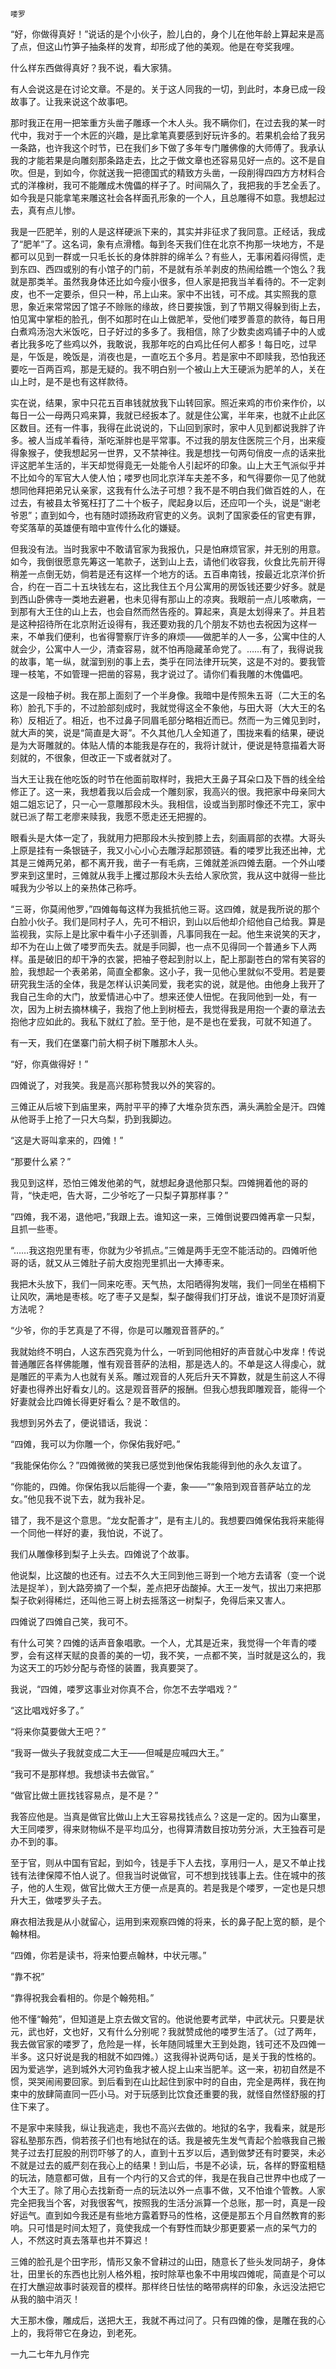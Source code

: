     喽罗 

   “好，你做得真好！”说话的是个小伙子，脸儿白的，身个儿在他年龄上算起来是高了点，但这山竹笋子抽条样的发育，却形成了他的美观。他是在夸奖我哩。

   什么样东西做得真好？我不说，看大家猜。

   有人会说这是在讨论文章。不是的。关于这人同我的一切，到此时，本身已成一段故事了。让我来说这个故事吧。

   那时我正在用一把笨重方头凿子雕琢一个木人头。我不瞒你们，在过去我的某一时代中，我对于一个木匠的兴趣，是比拿笔真要感到好玩许多的。若果机会给了我另一条路，也许我这个时节，已在我们乡下做了多年专门雕佛像的大师傅了。我承认我的才能若果是向雕刻那条路走去，比之于做文章也还容易见好一点的。这不是自吹。但是，到如今，你就送我一把德国式的精致方头凿，一段削得四四方方材料合式的洋橡树，我可不能雕成木傀儡的样子了。时间隔久了，我把我的手艺全丢了。如今我是只能拿笔来雕这社会各样面孔形象的一个人，且总雕得不如意。我想起过去，真有点儿惨。

   我是一匹肥羊，别的人是这样硬派下来的，其实并非征求了我同意。正经话，我成了“肥羊”了。这名词，象有点滑稽。每到冬天我们住在北京不拘那一块地方，不是都可以见到一群或一只毛长长的身体胖胖的绵羊么？有些人，无事闲着闷得慌，走到东四、西四或别的有小馆子的门前，不是就有杀羊剥皮的热闹给瞧一个饱么？我就是那类羊。虽然我身体还比如今瘦小很多，但人家是把我当羊看待的。不一定剥皮，也不一定要杀，但只一种，吊上山来。家中不出钱，可不成。其实照我的意思，象近来常常因了馆子不赊账的缘故，终日要挨饿，到了节期又得躲到街上去，怕见寓中掌柜的脸孔，倒不如那时在山上做肥羊，受他们喽罗善意的款待，每日用白煮鸡汤泡大米饭吃，日子好过的多多了。我相信，除了少数卖卤鸡铺子中的人或者比我多吃了些鸡以外，我敢说，我那年吃的白鸡比任何人都多！每日吃，过早是，午饭是，晚饭是，消夜也是，一直吃五个多月。若是家中不即赎我，恐怕我还要吃一百两百鸡，那是无疑的。我不明白别一个被山上大王硬派为肥羊的人，关在山上时，是不是也有这样款待。

   实在说，结果，家中只花五百串钱就放我下山转回家。照近来鸡的市价来作价，以每日一公一母两只鸡来算，我就已经扳本了。就是住公寓，半年来，也就不止此区区数目。还有一件事，我得在此说说的，下山回到家时，家中人见到都说我胖了许多。被人当成羊看待，渐吃渐胖也是平常事。不过我的朋友住医院三个月，出来瘦得象猴子，使我想起另一世界，又不禁神往。我是想找一句两句俏皮一点的话来批评这肥羊生活的，半天却觉得竟无一处能令人引起坏的印象。山上大王气派似乎并不比如今的军官大人使人怕；喽罗也同北京洋车夫差不多，和气得要你一见了他就想同他拜把弟兄认亲家，这我有什么法子可想？我不是不明白我们做百姓的人，在过去，有被县太爷冤枉打了二十个板子，爬起身以后，还应叩一个头，说是“谢老爷恩”；直到如今，也有随时颂扬政府官吏的义务。讽刺了国家委任的官吏有罪，夸奖落草的英雄便有暗中宣传什么化的嫌疑。

   但我没有法。当时我家中不敢请官家为我报仇，只是怕麻烦官家，并无别的用意。如今，我倒很愿意先筹这一笔款子，送到山上去，请他们收容我，伙食比先前开得稍差一点倒无妨，倘若是还有这样一个地方的话。五百串南钱，按最近北京洋价折合，约在一百二十五块钱左右，这比我住五个月公寓用的房饭钱还要少好多。就是到西山卧佛寺一类地去避暑，也未见得有那山上的凉爽。我眼前一点儿咳嗽病，一到那有大王住的山上去，也会自然而然告痊的。算起来，真是太划得来了。并且若是这种招待所在北京附近设得有，我还要劝我的几个朋友不妨也去祝因为这样一来，不单我们便利，也省得警察厅许多的麻烦——做肥羊的人一多，公寓中住的人就会少，公寓中人一少，清查容易，就不怕再隐藏革命党了。……有了，我得说我的故事，笔一纵，就溜到别的事上去，类乎在同法律开玩笑，这是不对的。要我管理一枝笔，不如管理一把凿的容易，我才说过了。请你们看我雕的木傀儡吧。

   这是一段柚子树。我在那上面刻了一个半身像。我暗中是传照朱五哥（二大王的名称）脸孔下手的，不过脸部刻成时，我就觉得这全不象他，与田大哥（大大王的名称）反相近了。相近，也不过鼻子同眉毛部分略相近而已。然而一为三傩见到时，就大声的笑，说是“简直是大哥”。不久其他几人全知道了，围拢来看的结果，硬说是为大哥雕就的。体贴人情的本能我是存在的，我将计就计，便说是特意描着大哥刻就的，不很象，但改正一下或者就对了。

   当大王让我在他吃饭的时节在他面前取样时，我把大王鼻子耳朵口及下唇的线全给修正了。这一来，我想着我以后会成一个雕刻家，我高兴的很。我把家中母亲同大姐二姐忘记了，只一心一意雕那段木头。我相信，设或当到那时像还不完工，家中就已派了帮工老廖来赎我，我愿不愿走还无把握的。

   眼看头是大体一定了，我就用力把那段木头按到膝上去，刻画肩部的衣襟。大哥头上原是挂有一条银链子，我又小心小心去雕浮起那颈链。看的喽罗比我还出神，尤其是三傩两兄弟，都不离开我，凿子一有毛病，三傩就差派四傩去磨。一个外山喽罗来到这里时，三傩就从我手上攫过那段木头去给人家欣赏，我从这中就得一些比喊我为少爷以上的亲热体己称呼。

   “三哥，你莫闹他罗，”四傩每每这样为我抵抗他三哥。这四傩，就是我所说的那个白脸小伙子。我们是同村子人，先可不相识，到山以后他却介绍他自己给我。算是监视我，实际上是比家中看牛小子还驯善，凡事同我在一起。他生来说笑的天才，却不为在山上做了喽罗而失去。就是手同脚，也一点不见得同一个普通乡下人两样。虽是破旧的却干净的衣裳，把袖子卷起到肘以上，配上那副苍白的常有笑容的脸，我想起一个表弟弟，简直全都象。这小子，我一见他心里就似不受用。若是要研究我生活的全体，我是怎样认识美同爱，我老实的说，就是他。由他身上我开了我自己生命的大门，放爱情进心中了。想来还使人忸怩。在我同他到一处，有一次，因为上树去摘林檎子，我抱了他上到树桠去，我觉得我是用抱一个妻的章法去抱他才应如此的。我私下就红了脸。至于他，是不是也在爱我，可就不知道了。

   有一天，我们在堡寨门前大桐子树下雕那木人头。

   “好，你真做得好！”

   四傩说了，对我笑。我是高兴那称赞我以外的笑容的。

   三傩正从后坡下到庙里来，两肘平平的捧了大堆杂货东西，满头满脸全是汗。四傩从他哥手上抢了一只大乌梨，扔到我脚边。

   “这是大哥叫拿来的，四傩！”

   “那要什么紧？”

   我见到这样，恐怕三傩发他弟的气，就想起身退他那只梨。四傩拥着他的哥的背，“快走吧，告大哥，二少爷吃了一只梨子算那样事？”

   “四傩，我不渴，退他吧，”我跟上去。谁知这一来，三傩倒说要四傩再拿一只梨，且抓一些枣。

   “……我这抱兜里有枣，你就为少爷抓点。”三傩是两手无空不能活动的。四傩听他哥的话，就又从三傩肚子前大皮抱兜里抓出一大捧枣来。

   我把木头放下，我们一同来吃枣。天气热，太阳晒得狗发喘，我们一同坐在梧桐下让风吹，满地是枣核。吃了枣子又是梨，梨子酸得我们打牙战，谁说不是顶好消夏方法呢？

   “少爷，你的手艺真是了不得，你是可以雕观音菩萨的。”

   我就始终不明白，人这东西究竟为什么，一听到同他相好的声音就心中发痒！传说普通雕匠各样佛能雕，惟有观音菩萨的法相，那是选人的。不单是这人得虔心，就是雕匠的平素为人也就有关系。雕过观音的人死后升天不算数，就是生前这人不得好妻也得养出好看女儿的。这是观音菩萨的报酬。但我心想我即雕观音，能得一个好妻就会比四傩长得更好看么？是不敢信的。

   我想到另外去了，便说错话，我说：

   “四傩，我可以为你雕一个，你保佑我好吧。”

   “我能保佑你么？”四傩微微的笑我已感觉到他保佑我能得到他的永久友谊了。

   “你能的，四傩。你保佑我以后能得一个妻，象——”“象陪到观音菩萨站立的龙女。”他见我不说下去，就为我补足。

   错了，我不是这个意思。“龙女配善才”，是有主儿的。我想要四傩保佑我将来能得一个同他一样好的妻，我怕说，不说了。

   我们从雕像移到梨子上头去。四傩说了个故事。

   他说梨，比这酸的也还有。过去不久大王同到他三哥到一个地方去请客（变一个说法是捉羊），到大路旁摘了一个梨，差点把牙齿酸掉。大王一发气，拔出刀来把那梨子砍剁得稀烂，还叫他三哥上树去摇落这一树梨子，免得后来又害人。

   四傩说了四傩自己笑，我可不。

   有什么可笑？四傩的话声音象唱歌。一个人，尤其是近来，我觉得一个年青的喽罗，会有这样天赋的良善的美的一切，我不笑，一点都不笑，当时就是这么的，我为这天工的巧妙分配与奇怪的装置，我真要哭了。

   我说，“四傩，喽罗这事业对你真不合，你怎不去学唱戏？”

   “这比唱戏好多了。”

   “将来你莫要做大王吧？”

   “我哥一做头子我就变成二大王——但喊是应喊四大王。”

   “我可不是那样想。我想读书去做官。”

   “做官比做土匪找钱容易点，是不是？”

   我答应他是。当真是做官比做山上大王容易找钱点么？这是一定的。因为山寨里，大王同喽罗，得来财物纵不是平均瓜分，也得算清数目按功劳分派，大王独吞可是办不到的事。

   至于官，则从中国有官起，到如今，钱是手下人去找，享用归一人，是又不单止找钱有法律保障不怕人说了。但我当时说做官，可不想到找钱事上去。住在城中的孩子，他的人生观，做官比做大王方便一点是真的。若是我是个喽罗，一定也是只想升大王，做喽罗头子去。

   麻衣相法我是从小就留心，运用到来观察四傩的将来，长的鼻子配上宽的额，是个翰林相。

   “四傩，你若是读书，将来怕要点翰林，中状元哪。”

   “靠不祝”

   “靠得祝我会看相的。你是个翰苑相。”

   他不懂“翰苑”，但知道是上京去做文官的。他说他要考武举，中武状元。只要是状元，武也好，文也好，又有什么分别呢？我就赞成他的喽罗生活了。（过了两年，我去做官家的喽罗了，危险是一样，长年随同城里大王到处跑，钱可还不及四傩一半多。这只好说是我的相就不如四傩。）这我得补说两句话，是关于我的性格的。因为爱逃学，逃到城外大河钓鱼我才被人捉上山来当肥羊。这一来，初初自然是不惯，哭哭闹闹要回家。到后看到在山比起住到家中时的自由，完全是两样，我在拘束中的放肆简直同一匹小马。对于玩感到比饮食还重要的我，就怪自然怪舒服的打住下来了。

   不是家中来赎我，纵让我逃走，我也不高兴去做的。地狱的名字，我看来，就是形容私塾那东西，倘若孩子们也有地狱在的话。我是被先生发气青起个脸嗾我自己搬凳子过去打屁股的刑罚吓够了的人，直到十五岁以后，遇到做梦还有时要哭，未必不就是过去的威严刻在我心上的结果！到山后，书是不必读，玩，各样的野蛮粗糙的玩法，随意都可做，且有一个内行的又合式的伴，我是在我自己世界中也成了一个大王了。除了用心去找新奇一点的玩法以外一点事不做，又不怕谁个管教。人家完全把我当个客，对我很客气，按照我的生活分派算一个总账，那一时，真是一段好运气。直到如今我还是有些地方露着野马的性格，这便是那五个月自然教育的影响。只可惜是时间太短了，竟使我成一个有野性而缺少那更要紧一点的呆气力的人，不然这时真去落草也并不算迟！

   三傩的脸孔是个田字形，情形又象不曾耕过的山田，随意长了些头发同胡子，身体壮，田里长的东西也比别人格外粗，按时除草也象不中用埃四傩呢，简直是个可以在打大醮迎故事时装观音的模样。那样终日怯怯的略带病样的印象，永远没法把它从我的脑中消灭！

   大王那木像，雕成后，送把大王，我就不再过问了。只有四傩的像，是雕在我的心上的，我将带它在身边，到老死。

   一九二七年九月作完

